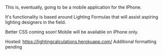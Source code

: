 This is, eventually, going to be a mobile application for the IPhone.

It's functionality is based around Lighting Formulas that will assist aspiring lighting designers in the field.

Better CSS coming soon! Mobile will be available on iPhone only.

Hosted: https://lightingcalculations.herokuapp.com/
Additional formatting pending
